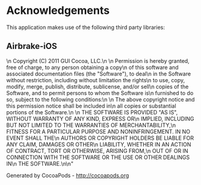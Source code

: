 # Acknowledgements
This application makes use of the following third party libraries:

## Airbrake-iOS

\n                 Copyright (C) 2011 GUI Cocoa, LLC.\n                 \n                 Permission is hereby granted, free of charge, to any person obtaining a copy\n                 of this software and associated documentation files (the \"Software\"), to deal\n                 in the Software without restriction, including without limitation the rights\n                 to use, copy, modify, merge, publish, distribute, sublicense, and/or sell\n                 copies of the Software, and to permit persons to whom the Software is\n                 furnished to do so, subject to the following conditions:\n                 \n                 The above copyright notice and this permission notice shall be included in\n                 all copies or substantial portions of the Software.\n                 \n                 THE SOFTWARE IS PROVIDED \"AS IS\", WITHOUT WARRANTY OF ANY KIND, EXPRESS OR\n                 IMPLIED, INCLUDING BUT NOT LIMITED TO THE WARRANTIES OF MERCHANTABILITY,\n                 FITNESS FOR A PARTICULAR PURPOSE AND NONINFRINGEMENT. IN NO EVENT SHALL THE\n                 AUTHORS OR COPYRIGHT HOLDERS BE LIABLE FOR ANY CLAIM, DAMAGES OR OTHER\n                 LIABILITY, WHETHER IN AN ACTION OF CONTRACT, TORT OR OTHERWISE, ARISING FROM,\n                 OUT OF OR IN CONNECTION WITH THE SOFTWARE OR THE USE OR OTHER DEALINGS IN\n                 THE SOFTWARE.\n\n"
  

Generated by CocoaPods - http://cocoapods.org
